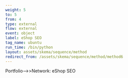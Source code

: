```yaml
---
weight: 5
to: 5
from: 4
type: external
flow: external
event: object
label: eShop SEO
tag_name: ubuntu
run_time: /bin/python
layout: assets/skema/sequence/method
redirect_from: /assets/skema/sequence/method/method6
---
```

Portfolio-->>Network: eShop SEO
